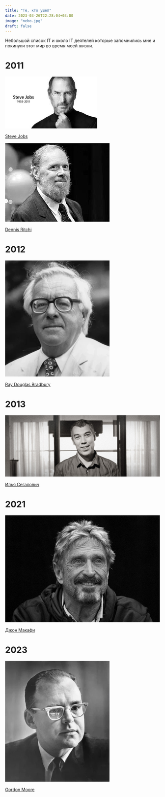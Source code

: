 ```yaml
---
title: "Те, кто ушел"
date: 2023-03-26T22:28:04+03:00
image: "nebo.jpg"
draft: false
---
```


Небольшой список IT и около IT деятелей которые запомнились мне и покинули этот мир во время моей жизни.


# 2011


![](jobs.jpg)

[Steve Jobs](https://allaboutstevejobs.com/)


![](den.jpg)

[Dennis Ritchi](https://ru.wikipedia.org/wiki/%D0%A0%D0%B8%D1%82%D1%87%D0%B8,_%D0%94%D0%B5%D0%BD%D0%BD%D0%B8%D1%81)


# 2012

![](ray.webp)

[Ray Douglas Bradbury](https://ru.wikipedia.org/wiki/%D0%91%D1%80%D1%8D%D0%B4%D0%B1%D0%B5%D1%80%D0%B8,_%D0%A0%D1%8D%D0%B9)

# 2013

![](ilya.jpg)

[Илья Сегалович](https://iseg.ya.ru/)

# 2021

![](john.jpg)

[Джон Макафи](https://habr.com/ru/news/564380/)


# 2023 

![](moore.webp)

[Gordon Moore](https://en.wikipedia.org/wiki/Gordon_Moore)